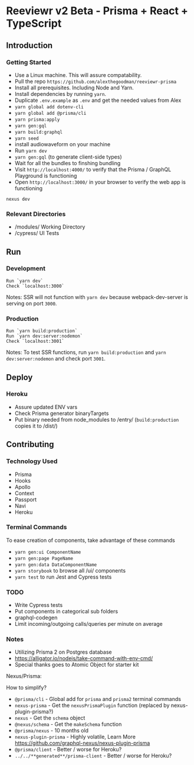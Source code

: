 # Reeviewr v2 Beta - Prisma + React + TypeScript

## Introduction

### Getting Started

- Use a Linux machine. This will assure compatability.
- Pull the repo `https://github.com/alexthegoodman/reeviewr-prisma`
- Install all prerequisites. Including Node and Yarn.
- Install dependencies by running `yarn`.
- Duplicate `.env.example` as `.env` and get the needed values from Alex
- `yarn global add dotenv-cli`
- `yarn global add @prisma/cli`
- `yarn prisma:apply`
- `yarn gen:gql`
- `yarn build:graphql`
- `yarn seed`
- install audiowaveform on your machine
- Run `yarn dev`
- `yarn gen:gql` (to generate client-side types)
- Wait for all the bundles to finshing bundling
- Visit `http://localhost:4000/` to verify that the Prisma / GraphQL Playground is functioning
- Open `http://localhost:3000/` in your browser to verify the web app is functioning

`nexus dev`

### Relevant Directories

- /modules/ Working Directory
- /cypress/ UI Tests

## Run

### Development

```
Run `yarn dev`
Check `localhost:3000`
```

Notes: SSR will not function with `yarn dev` because webpack-dev-server is serving on port `3000`.

### Production

```
Run `yarn build:production`
Run `yarn dev:server:nodemon`
Check `localhost:3001`
```

Notes: To test SSR functions, run `yarn build:production` and `yarn dev:server:nodemon` and check port `3001`.

## Deploy

### Heroku

- Assure updated ENV vars
- Check Prisma generator binaryTargets
- Put binary needed from node_modules to /entry/ (`build:production` copies it to /dist/)

## Contributing

### Technology Used

- Prisma
- Hooks
- Apollo
- Context
- Passport
- Navi
- Heroku

### Terminal Commands

To ease creation of components, take advantage of these commands

- `yarn gen:ui ComponentName`
- `yarn gen:page PageName`
- `yarn gen:data DataComponentName`
- `yarn storybook` to browse all /ui/ components
- `yarn test` to run Jest and Cypress tests

### TODO

- Write Cypress tests
- Put components in categorical sub folders
- graphql-codegen
- Limit incoming/outgoing calls/queries per minute on average

### Notes

- Utilizing Prisma 2 on Postgres database
- https://alligator.io/nodejs/take-command-with-env-cmd/
- Special thanks goes to Atomic Object for starter kit

Nexus/Prisma:

How to simplify?

- `@prisma/cli` - Global add for `prisma` and `prisma2` terminal commands
- `nexus-prisma` - Get the `nexusPrismaPlugin` function (replaced by nexus-plugin-prisma?)
- `nexus` - Get the `schema` object
- `@nexus/schema` - Get the `makeSchema` function
- `@prisma/nexus` - 10 months old
- `nexus-plugin-prisma` - Highly volatile, Learn More https://github.com/graphql-nexus/nexus-plugin-prisma
- `@prisma/client` - Better / worse for Heroku?
- `../../**generated**/prisma-client` - Better / worse for Heroku?

